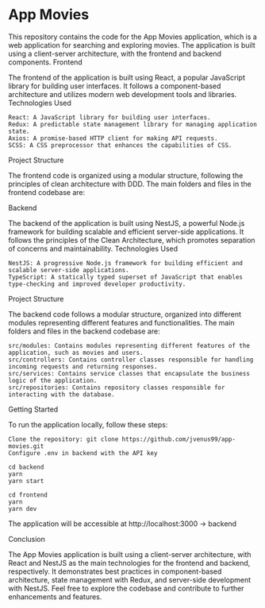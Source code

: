 # App Movies

This repository contains the code for the App Movies application, which is a web application for searching and exploring movies. The application is built using a client-server architecture, with the frontend and backend components.
Frontend

The frontend of the application is built using React, a popular JavaScript library for building user interfaces. It follows a component-based architecture and utilizes modern web development tools and libraries.
Technologies Used

    React: A JavaScript library for building user interfaces.
    Redux: A predictable state management library for managing application state.
    Axios: A promise-based HTTP client for making API requests.
    SCSS: A CSS preprocessor that enhances the capabilities of CSS.

Project Structure

The frontend code is organized using a modular structure, following the principles of clean architecture with DDD. The main folders and files in the frontend codebase are:


Backend

The backend of the application is built using NestJS, a powerful Node.js framework for building scalable and efficient server-side applications. It follows the principles of the Clean Architecture, which promotes separation of concerns and maintainability.
Technologies Used

    NestJS: A progressive Node.js framework for building efficient and scalable server-side applications.
    TypeScript: A statically typed superset of JavaScript that enables type-checking and improved developer productivity.

Project Structure

The backend code follows a modular structure, organized into different modules representing different features and functionalities. The main folders and files in the backend codebase are:

    src/modules: Contains modules representing different features of the application, such as movies and users.
    src/controllers: Contains controller classes responsible for handling incoming requests and returning responses.
    src/services: Contains service classes that encapsulate the business logic of the application.
    src/repositories: Contains repository classes responsible for interacting with the database.

Getting Started

To run the application locally, follow these steps:

    Clone the repository: git clone https://github.com/jvenus99/app-movies.git
    Configure .env in backend with the API key

    cd backend
    yarn
    yarn start

    cd frontend
    yarn
    yarn dev


The application will be accessible at http://localhost:3000 -> backend

Conclusion

The App Movies application is built using a client-server architecture, with React and NestJS as the main technologies for the frontend and backend, respectively. It demonstrates best practices in component-based architecture, state management with Redux, and server-side development with NestJS. Feel free to explore the codebase and contribute to further enhancements and features.